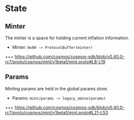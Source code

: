 <!--
order: 2
-->

# State

## Minter

The minter is a space for holding current inflation information.

* Minter: `0x00 -> ProtocolBuffer(minter)`

+++ <https://github.com/cosmos/cosmos-sdk/blob/v0.40.0-rc7/proto/cosmos/mint/v1beta1/mint.proto#L8-L19>

## Params

Minting params are held in the global params store.

* Params: `mint/params -> legacy_amino(params)`

+++ <https://github.com/cosmos/cosmos-sdk/blob/v0.40.0-rc7/proto/cosmos/mint/v1beta1/mint.proto#L21-L53>
